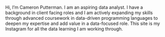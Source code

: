 Hi, I’m Cameron Putterman.
I am an aspiring data analyst.
I have a background in client facing roles and I am actively expanding my skills through advanced coursework in data-driven programming languages to deepen my expertise and add value in a data-focused role. This site is my Instagram for all the data learning I am working through. 
<!--
**CameronPutterman/CameronPutterman** is a ✨ _special_ ✨ repository because its `README.md` (this file) appears on your GitHub profile.

Here are some ideas to get you started:

- 🔭 I’m currently working on ...
- 🌱 I’m currently learning ...
- 👯 I’m looking to collaborate on ...
- 🤔 I’m looking for help with ...
- 💬 Ask me about ...
- 📫 How to reach me: ...
- 😄 Pronouns: ...
- ⚡ Fun fact: ...
-->
